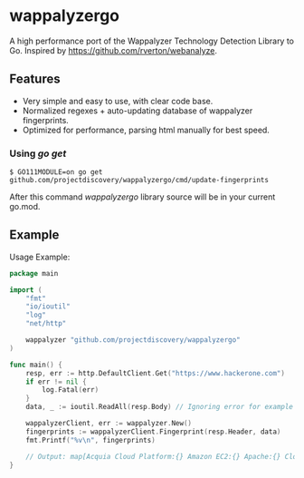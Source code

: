 # wappalyzergo

A high performance port of the Wappalyzer Technology Detection Library to Go. Inspired by https://github.com/rverton/webanalyze.

## Features

- Very simple and easy to use, with clear code base.
- Normalized regexes + auto-updating database of wappalyzer fingerprints.
- Optimized for performance, parsing html manually for best speed.
### Using *go get*

```
$ GO111MODULE=on go get github.com/projectdiscovery/wappalyzergo/cmd/update-fingerprints
```

After this command *wappalyzergo* library source will be in your current go.mod.

## Example
Usage Example:

``` go
package main

import (
	"fmt"
	"io/ioutil"
	"log"
	"net/http"

	wappalyzer "github.com/projectdiscovery/wappalyzergo"
)

func main() {
	resp, err := http.DefaultClient.Get("https://www.hackerone.com")
	if err != nil {
		log.Fatal(err)
	}
	data, _ := ioutil.ReadAll(resp.Body) // Ignoring error for example

	wappalyzerClient, err := wappalyzer.New()
	fingerprints := wappalyzerClient.Fingerprint(resp.Header, data)
	fmt.Printf("%v\n", fingerprints)

	// Output: map[Acquia Cloud Platform:{} Amazon EC2:{} Apache:{} Cloudflare:{} Drupal:{} PHP:{} Percona:{} React:{} Varnish:{}]
}
```